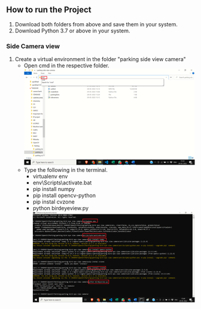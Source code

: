 
## How to run the Project
1. Download both folders from above and save them in your system.
2. Download Python 3.7 or above in your system.
### Side Camera view
1. Create a virtual environment in the folder "parking side view camera"
    - Open cmd in the respective folder.
    ![Image](https://github.com/raghavsinghal1012/Realtime-Car-Parking-Slot-Finder/blob/main/Images/1.png)
    - Type the following in the terminal.
        - virtualenv env
        - env\Scripts\activate.bat
        - pip install numpy
        - pip install opencv-python
        - pip instal cvzone
        - python birdeyeview.py
        ![Image](https://github.com/raghavsinghal1012/Realtime-Car-Parking-Slot-Finder/blob/main/Images/2.png)
